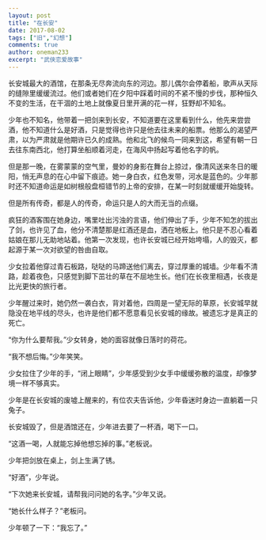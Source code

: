```yaml
---
layout: post
title: "在长安"
date: 2017-08-02
tags: ["旧","幻想"]
comments: true
author: oneman233
excerpt: "武侠恋爱故事"
---
```


长安城最大的酒馆，在那条无尽奔流向东的河边。那儿偶尔会停着船，歌声从天际的缝隙里缓缓流过。他们或者她们在夕阳中踩着时间的不紧不慢的步伐，那种恒久不变的生活，在干涸的土地上就像夏日里开满的花一样，狂野却不知名。

少年也不知名，他带着一把剑来到长安，不知道要在这里看到什么，他先来尝尝酒，他不知道什么是好酒，只是觉得也许只是他去往未来的船票。他那么的渴望严肃，以为严肃就是他期许已久的成熟。他和北飞的候鸟一同来到这，希望有朝一日去往东南西北，他打算坐船顺着河走，在海风中扬起写着他名字的帆。

但是那一晚，在雾蒙蒙的空气里，曼妙的身影在舞台上掠过，像清风送来冬日的暖阳，悄无声息的在心中留下痕迹。她一身白衣，红色发带，河水是蓝色的。少年那时还不知道命运是如树根般盘桓错节的上帝的安排，在某一时刻就缓缓开始旋转。

但是所有传奇，都是人的传奇，命运只是人的大而无当的点缀。

疯狂的酒客围在她身边，嘴里吐出污浊的言语，他们伸出了手，少年不知怎的拔出了剑，也许见了血，他分不清楚那是红酒还是血，洒在地板上。他只是不忍心看着姑娘在那儿无助地站着。他第一次发现，也许长安城已经开始垮塌，人的毁灭，都起源于某一次对欲望的咎由自取。

少女拉着他穿过青石板路，哒哒的马蹄送他们离去，穿过厚重的城墙。少年看不清路，趁着夜色，只感觉到脚下茁壮的草在不屈地生长。他们在长夜里相遇，长夜是比光更快的旅行者。

少年醒过来时，她仍然一袭白衣，背对着他，四周是一望无际的草原，长安城早就隐没在地平线的尽头，也许是他们都不愿意看见长安城的缘故。被遗忘才是真正的死亡。

“你为什么要帮我。”少女转身，她的面容就像日落时的荷花。

“我不想后悔。”少年笑笑。

少女拉住了少年的手，“闭上眼睛”，少年感受到少女手中缓缓弥散的温度，却像梦境一样不够真实。

少年是在长安城的废墟上醒来的，有位农夫告诉他，少年昏迷时身边一直躺着一只兔子。

长安城毁了，但是酒馆还在，少年进去要了一杯酒，喝下一口。

“这酒一喝，人就能忘掉他想忘掉的事。”老板说。

少年把剑放在桌上，剑上生满了锈。

“好酒”，少年说。

“下次她来长安城，请帮我问问她的名字。”少年又说。

“她长什么样子？”老板问。

少年顿了一下：“我忘了。”